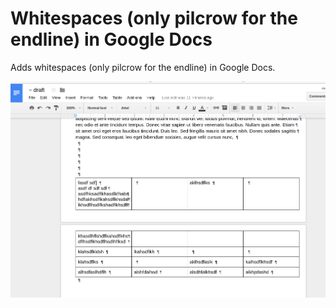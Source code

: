 # Whitespaces (only pilcrow for the endline) in Google Docs

Adds whitespaces (only pilcrow for the endline) in Google Docs.

![screenshot][screenshot]

[screenshot]: https://raw.githubusercontent.com/contributorpw/my-greasy-fork/master/userscripts/Whitespaces%20(only%20pilcrow%20for%20the%20endline)%20in%20Google%20Docs/screenshot.png
